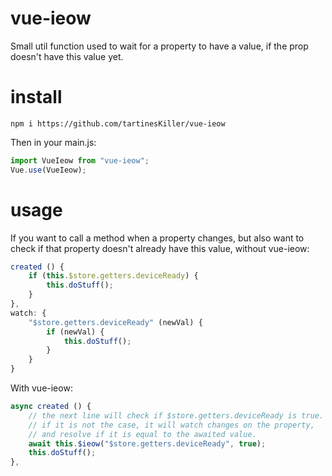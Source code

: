 # vue-ieow
Small util function used to wait for a property to have a value, if the prop doesn't have this value yet.
# install
```
npm i https://github.com/tartinesKiller/vue-ieow
```
Then in your main.js:
```js
import VueIeow from "vue-ieow";
Vue.use(VueIeow);
```
# usage
If you want to call a method when a property changes, but also want to check if that property doesn't already have this value, without vue-ieow:
```js
created () {
    if (this.$store.getters.deviceReady) {
        this.doStuff();
    }
},
watch: {
    "$store.getters.deviceReady" (newVal) {
        if (newVal) {
            this.doStuff();
        }
    }
}
```
With vue-ieow:
```js
async created () {
    // the next line will check if $store.getters.deviceReady is true.
    // if it is not the case, it will watch changes on the property,
    // and resolve if it is equal to the awaited value.
    await this.$ieow("$store.getters.deviceReady", true);
    this.doStuff();
},
```
